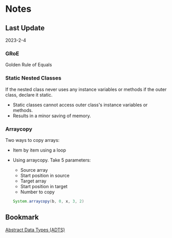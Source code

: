 # Notes

## Last Update

2023-2-4

### GRoE

Golden Rule of Equals

### Static Nested Classes

If the nested class never uses any instance variables or methods if the outer class, declare it static.

- Static classes cannot access outer class's instance variables or methods.
- Results in a minor saving of memory.

### Arraycopy

Two ways to copy arrays:

- Item by item using a loop
- Using arraycopy. Take 5 parameters:
  - Source array
  - Start position in source
  - Target array
  - Start position in target
  - Number to copy

  ```Java
  System.arraycopy(b, 0, x, 3, 2)
  ```

## Bookmark

[Abstract Data Types (ADTS)](https://joshhug.gitbooks.io/hug61b/content/chap4/chap44.html)
